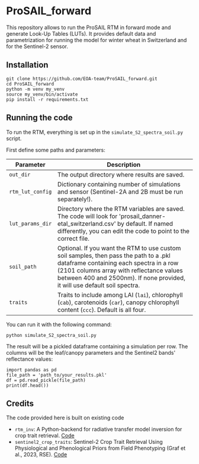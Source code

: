 # ProSAIL_forward

This repository allows to run the ProSAIL RTM in forward mode and generate Look-Up Tables (LUTs).
It provides default data and parametrization for running the model for winter wheat in Switzerland and for the Sentinel-2 sensor.


## Installation

```
git clone https://github.com/EOA-team/ProSAIL_forward.git
cd ProSAIL_forward
python -m venv my_venv
source my_venv/bin/activate
pip install -r requirements.txt
```

## Running the code

To run the RTM, everything is set up in the `simulate_S2_spectra_soil.py` script. 

First define some paths and parameters:

| Parameter        | Description                                                                                                   |
|------------------|---------------------------------------------------------------------------------------------------------------|
| `out_dir`        | The output directory where results are saved.                                                                 |
| `rtm_lut_config` | Dictionary containing number of simulations and sensor (Sentinel-2A and 2B must be run separately!).          |
| `lut_params_dir` | Directory where the RTM variables are saved. The code will look for 'prosail_danner-etal_switzerland.csv' by default. If named differently, you can edit the code to point to the correct file. |
| `soil_path`      | Optional. If you want the RTM to use custom soil samples, then pass the path to a .pkl dataframe containing each spectra in a row (2101 columns array with reflectance values between 400 and 2500nm). If none provided, it will use default soil spectra. |
| `traits`         | Traits to include among LAI (`lai`), chlorophyll (`cab`), carotenoids (`car`), canopy chlorophyll content (`ccc`). Default is all four. |



You can run it with the following command:

```
python simulate_S2_spectra_soil.py
```

The result will be a pickled dataframe containing a simulation per row. The columns will be the leaf/canopy parameters and the Sentinel2 bands' reflectance values:
```
import pandas as pd
file_path = 'path_to/your_results.pkl'
df = pd.read_pickle(file_path)
print(df.head()) 
```

## Credits

The code provided here is built on existing code
- `rtm_inv`: A Python-backend for radiative transfer model inversion for crop trait retrieval. [Code](https://github.com/EOA-team/rtm_inv)
- `sentinel2_crop_traits`: Sentinel-2 Crop Trait Retrieval Using Physiological and Phenological Priors from Field Phenotyping (Graf et al., 2023, RSE). [Code](https://github.com/EOA-team/sentinel2_crop_traits)



